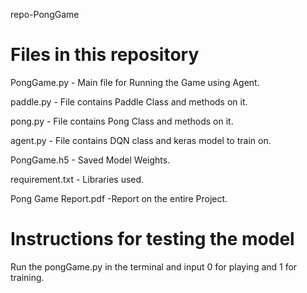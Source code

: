 repo-PongGame 

# Files in this repository
PongGame.py - Main file for Running the Game using Agent.

paddle.py - File contains Paddle Class and methods on it.

pong.py - File contains Pong Class and methods on it.

agent.py - File contains DQN  class and keras model to train on.

PongGame.h5 - Saved Model Weights.

requirement.txt - Libraries used.

Pong Game Report.pdf -Report on the entire Project.

# Instructions for testing the model
Run the pongGame.py in the terminal and input 0 for playing and 1 for training.
